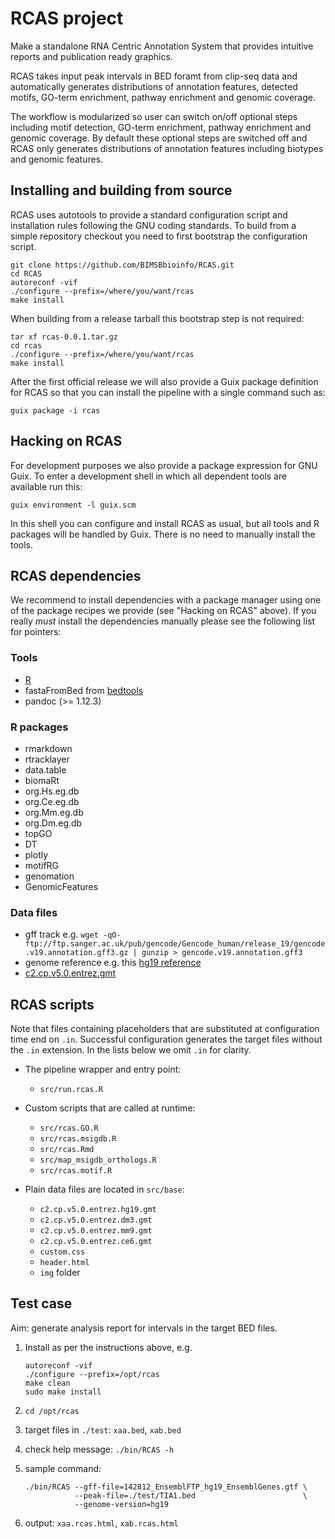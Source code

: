 # RCAS project

Make a standalone RNA Centric Annotation System that
provides intuitive reports and publication ready graphics.

RCAS takes input peak intervals in BED foramt from clip-seq data
and automatically generates distributions of annotation features,
detected motifs, GO-term enrichment, pathway enrichment
and genomic coverage.

The workflow is modularized so user can switch on/off
optional steps including motif detection, GO-term enrichment,
pathway enrichment and genomic coverage.
By default these optional steps are switched off
and RCAS only generates distributions of annotation features
including biotypes and genomic features.

## Installing and building from source

RCAS uses autotools to provide a standard configuration script and
installation rules following the GNU coding standards.  To build from
a simple repository checkout you need to first bootstrap the
configuration script.

~~~
git clone https://github.com/BIMSBbioinfo/RCAS.git
cd RCAS
autoreconf -vif
./configure --prefix=/where/you/want/rcas
make install
~~~

When building from a release tarball this bootstrap step is not
required:

~~~
tar xf rcas-0.0.1.tar.gz
cd rcas
./configure --prefix=/where/you/want/rcas
make install
~~~

After the first official release we will also provide a Guix package
definition for RCAS so that you can install the pipeline with a single
command such as:

    guix package -i rcas


## Hacking on RCAS

For development purposes we also provide a package expression for GNU
Guix.  To enter a development shell in which all dependent tools are
available run this:

    guix environment -l guix.scm

In this shell you can configure and install RCAS as usual, but all
tools and R packages will be handled by Guix.  There is no need to
manually install the tools.


## RCAS dependencies

We recommend to install dependencies with a package manager using one
of the package recipes we provide (see "Hacking on RCAS" above).  If
you really *must* install the dependencies manually please see the
following list for pointers:

### Tools

- [R](https://www.r-project.org/)
- fastaFromBed from [bedtools](http://bedtools.readthedocs.org/en/latest/content/installation.html)
- pandoc (>= 1.12.3)

### R packages

- rmarkdown
- rtracklayer
- data.table
- biomaRt
- org.Hs.eg.db
- org.Ce.eg.db
- org.Mm.eg.db
- org.Dm.eg.db
- topGO
- DT
- plotly
- motifRG
- genomation
- GenomicFeatures

### Data files

- gff track e.g.  `wget -qO- ftp://ftp.sanger.ac.uk/pub/gencode/Gencode_human/release_19/gencode.v19.annotation.gff3.gz | gunzip > gencode.v19.annotation.gff3`
- genome reference e.g. this
  [hg19 reference](http://hgdownload.cse.ucsc.edu/goldenPath/hg19/bigZips/chromFa.tar.gz)
- [c2.cp.v5.0.entrez.gmt](http://software.broadinstitute.org/gsea/msigdb/download_file.jsp?filePath=/resources/msigdb/5.0/c2.cp.v5.0.entrez.gmt)

## RCAS scripts

Note that files containing placeholders that are substituted at
configuration time end on `.in`.  Successful configuration generates
the target files without the `.in` extension.  In the lists below we
omit `.in` for clarity.

- The pipeline wrapper and entry point:
  - `src/run.rcas.R`

- Custom scripts that are called at runtime:
  - `src/rcas.GO.R`
  - `src/rcas.msigdb.R`
  - `src/rcas.Rmd`
  - `src/map_msigdb_orthologs.R`
  - `src/rcas.motif.R`

- Plain data files are located in `src/base`:
  - `c2.cp.v5.0.entrez.hg19.gmt`
  - `c2.cp.v5.0.entrez.dm3.gmt`
  - `c2.cp.v5.0.entrez.mm9.gmt`
  - `c2.cp.v5.0.entrez.ce6.gmt`
  - `custom.css`
  - `header.html`
  - `img` folder

## Test case

Aim: generate analysis report for intervals in the target BED files.

1. Install as per the instructions above, e.g.
    ~~~
    autoreconf -vif
    ./configure --prefix=/opt/rcas
    make clean
    sudo make install
    ~~~

2. `cd /opt/rcas`

3. target files in `./test`: `xaa.bed`, `xab.bed`

4. check help message: `./bin/RCAS -h`

5. sample command:
    ~~~
    ./bin/RCAS --gff-file=142812_EnsemblFTP_hg19_EnsemblGenes.gtf \
               --peak-file=./test/TIA1.bed                        \
               --genome-version=hg19
    ~~~

6. output: `xaa.rcas.html`, `xab.rcas.html`
